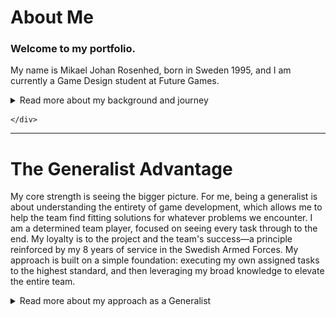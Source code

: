 <div class="page-content">
  <h1 class="page-title">About Me</h1>
    
  <div class="content-text">
    <h3>Welcome to my portfolio.</h3>
    <p>My name is Mikael Johan Rosenhed, born in Sweden 1995, and I am currently a Game Design student at Future Games.</p>
    <div class="project-details-row">
      <details>
        <summary>Read more about my background and journey</summary>
        <div class="details-content">
          <p>My passion for games goes back to playing Unreal Tournament, at just 6 years old. That spark from my first game has never left me. That interest has been with me ever since. During my technical studies in high school, I started learning Blender and created my first 3D models. However, I then took a long pause for my voluntary military service, where I served for 8 years. Now, I feel ready to return to my passion for games, using my creative mindset and the tools I've learned along the way to guide me.</p>
          <p>My 8 years of service as a veteran in the Swedish Armed Forces taught me to enjoy structure, to be drawn to challenges, and to thrive when I have a clear goal and responsibility. I am a problem-solver who expects high standards and values an open environment where all ideas can be discussed. Finding the path forward is my specialty.</p>   
<p style="text-align: center; margin-top: 40px; font-style: italic;">
      Fortitudo et sapientia<br>
      (Courage and Wisdom)
    </p>   
          <div class="image-banner">
            <img src="/Images/Profile4.png" alt="Vandringsbild">
            <img src="/Images/SAF2.JPG" alt="Bild från Försvarsmakten">
            <img src="/Images/AboutMeMC.JPG" alt="Motorcykelbild">
          </div>
        </div>
      </details>
    </div>
    
    </div>

  <hr style="border-color: #555;">

 <div class="page-content">
    <h1 class="page-title">The Generalist Advantage</h1>
    <p>My core strength is seeing the bigger picture. For me, being a generalist is about understanding the entirety of game development, which allows me to help the team find fitting solutions for whatever problems we encounter. I am a determined team player, focused on seeing every task through to the end. My loyalty is to the project and the team's success—a principle reinforced by my 8 years of service in the Swedish Armed Forces. My approach is built on a simple foundation: executing my own assigned tasks to the highest standard, and then leveraging my broad knowledge to elevate the entire team. </p>
    <div class="project-details-row">
      <details>
        <summary>Read more about my approach as a Generalist</summary>
        <div class="details-content">
          <div class="strengths-list">
            <div class="strength-item">
              <h3>1. A Communication Hub and Translator</h3>
              <p>Because I understand the fundamentals of level design, sound design, scripting, and art pipelines, I can 'speak the language' of each department...</p>
              <p class="strength-value"><strong>Value:</strong> This drastically reduces friction, prevents misunderstandings, and saves valuable time...</p>
            </div>
            <div class="strength-item">
              <h3>2. Proactive Workflow and Structure</h3>
              <p>My broad knowledge allows me to anticipate the needs of different departments...</p>
              <p class="strength-value"><strong>Value:</strong> This foresight leads to better planning, a smoother workflow, and fewer unexpected delays...</p>
            </div>
            <div class="strength-item">
              <h3>3. Agile Support and Problem-Solving</h3>
              <p>In any project, small but critical tasks inevitably pop up that fall outside a specialist's main duties...</p>
              <p class="strength-value"><strong>Value:</strong> This prevents bottlenecks and keeps the project's momentum going...</p>
            </div>
          </div>
          <div class="summary-block">
            <h3>Summary</h3>
            <p>My function as a generalist is to empower the team by providing support, structure, and clarity...</p>
          </div>
        </div>
      </details>
    </div>    
  </div>
</div>
